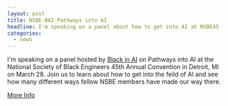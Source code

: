```yaml
---
layout: post
title: NSBE-BAI Pathways into AI
headline: I'm speaking on a panel about how to get into AI at NSBE45
categories:
  - news
---
```


I'm speaking on a panel hosted by [Black in AI](https://blackinai.github.io/) on Pathways into AI at the National Society of Black Engineers 45th Annual Convention in Detroit, MI on March 28. Join us to learn about how to get into the feild of AI and see how many different ways fellow NSBE members have made our way there.  

[More Info](https://blackinai.github.io/nsbe-pathways-to-ai/)
